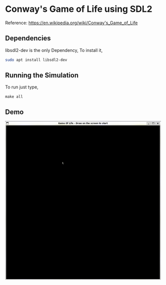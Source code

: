
# Conway's Game of Life using SDL2

Reference: https://en.wikipedia.org/wiki/Conway's_Game_of_Life



## Dependencies

libsdl2-dev is the only Dependency, To install it,

```bash
sudo apt install libsdl2-dev
```
    
## Running the Simulation

To run just type, 

```
make all
```

## Demo

![Demo_gif](https://raw.githubusercontent.com/answarck/Conway-s-Game-of-Life_SDL2/refs/heads/main/demo.gif)
